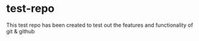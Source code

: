 # test-repo
This test repo has been created to test out the features and functionality of git &amp; github
